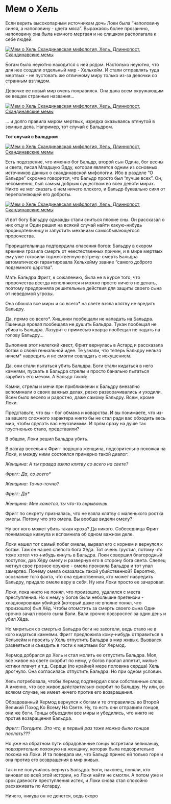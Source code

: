 # Мем о Хель

Если верить высокопарным источникам дочь Локи была “наполовину синяя, а наполовину - цвета мяса”. Выражаясь более прозаично, наполовину она была немного мертвая и не слишком располагала к себе людей.

[![Мем о Хель Скандинавская мифология, Хель, Длиннопост, Скандинавские мемы](https://cs11.pikabu.ru/post_img/2018/09/30/5/1538289608139740554.jpg)](https://cs11.pikabu.ru/post_img/2018/09/30/5/1538289608139740554.jpg)

Богам было неуютно находится с ней рядом. Настолько неуютно, что для нее создали отдельный мир - Хельхейм. И стали отправлять туда мертвых - не пустовать же отличному миру только из-за девочки со странным взглядом.

Девочке ее новый мир очень понравился. Она дала всем окружающим ее вещам странные названия…

[![Мем о Хель Скандинавская мифология, Хель, Длиннопост, Скандинавские мемы](https://cs9.pikabu.ru/post_img/2018/09/30/5/1538289651129453911.jpg)](https://cs9.pikabu.ru/post_img/2018/09/30/5/1538289651129453911.jpg)

… и долго правила миром мертвых, изредка оказываясь втянутой в земные дела. Например, тот случай с Бальдром.

**Тот случай с Бальдром**

[![Мем о Хель Скандинавская мифология, Хель, Длиннопост, Скандинавские мемы](https://cs10.pikabu.ru/post_img/2018/09/30/5/1538289697188916800.jpg)](https://cs10.pikabu.ru/post_img/2018/09/30/5/1538289697188916800.jpg)

Есть подозрение, что именно бог Бальдр, второй сын Одина, бог весны и света, писал Младшую Эдду, которая является одним из основных источников данных о скандинавской мифологии. Ибо в разделе “О Бальдре” скромно говорится, что Бальдр просто был “лучше всех”. Он, несомненно, был самым добрым существом во всех девяти мирах. Никто не мог сказать о нем ничего плохого, и Бальдр буквально сиял от переполняющей его доброты.

[![Мем о Хель Скандинавская мифология, Хель, Длиннопост, Скандинавские мемы](https://cs9.pikabu.ru/post_img/big/2018/09/30/5/1538289739135979739.jpg)](https://cs9.pikabu.ru/post_img/big/2018/09/30/5/1538289739135979739.jpg)

И вот богу Бальдру однажды стали сниться плохие сны. Он рассказал о них отцу и Один решил на всякий случай найти какую-нибудь прорицательницу и запустить механизм самосбывающегося пророчества.

[](https://cs10.pikabu.ru/post_img/big/2018/09/30/5/1538289769181284049.jpg)

Прорицательница подтвердила опасения богов: Бальдру в скором времени грозила смерть от неестественных причин, и в мире мертвых ему уже готовили торжественную встречу: смерть Бальдра автоматически гарантировала Хельхейму звание “самого доброго подземного царства”.

Мать Бальдра Фригг, к сожалению, была не в курсе того, что пророчества всегда исполняются и можно просто ничего не делать, поэтому предприняла решительные действия для защиты своего сына от неведомой угрозы.

Она обошла все миры и со всего\* на свете взяла клятву не вредить Бальдру.

Да, прямо со всего\*. Хищники пообещали не нападать на Бальдра. Пшеница яровая пообещала не душить Бальдра. Тукан пообещал не убивать Бальдра. Лазурит с примесью кварца пообещал не падать на голову Бальдру...

[](https://cs9.pikabu.ru/post_img/2018/09/30/5/1538289878179370869.jpg)

Выполнив этот нелегкий квест, Фригг вернулась в Асгард и рассказала богам о своей гениальной идее. Те узнали, что теперь Бальдру нельзя ничем\* навредить и не смогли совладать с искушением.

Да, они стали пытаться убить Бальдра. Боги стали кидаться в него камнями, пускать в Бальдра стрелы и просто банально пытаться зарубить его мечом. А Бальдр такой:

[](https://cs7.pikabu.ru/post_img/big/2018/09/30/5/153828991415127856.jpg)

Камни, стрелы и мечи при приближении к Бальдру внезапно вспоминали о своих важных делах, резко разворачивались и уходили. Всем было весело и радостно, даже самому Бальдру. Всем, кроме Локи.

Представьте, что вы - бог обмана и коварства. И вы понимаете, что из-за вашего сложного характера никто бы не стал ради вас обходить весь мир, чтобы сделать вас неуязвимым. И прям сразу на душе так грустненько стало, представили?

В общем, Локи решил Бальдра убить.

[](https://cs8.pikabu.ru/post_img/big/2018/09/30/5/1538289957112543068.png)

В разгар веселья к Фригг подошла женщина, подозрительно похожая на Локи, и между ними состоялся примерно такой диалог:

_Женщина: А ты правда взяла клятву со всего на свете?_

_Фригг: Да, со всего\*_

_Женщина: Точно-точно?_

_Фригг: Да\*_

_Женщина: Мне кажется, ты что-то скрываешь_

Фригг по секрету призналась, что не взяла клятву с маленького ростка омелы. Потому что это омела. Вы вообще видели омелу?

[](https://cs11.pikabu.ru/post_img/big/2018/09/30/5/1538290005158613080.jpg)

Ну вот кого может убить такая кроха? Да никого. Собеседница Фригг понимающе кивнула и вспомнила об одном важном деле.

Локи нашел тот самый побег омелы, вырвал его с корнем и вернулся к богам. Там он нашел слепого бога Хёда. Тот очень грустил, потому что тоже хотел что-нибудь кинуть в Бальдра. Локи совершил благородный поступок, дав Хёду омелу и развернув его в сторону бога света. Слепец метнул свое грозное оружие - омела пронзила Бальдра и тот упал замертво. Почему омела оказалась такой убийственной? Вероятно, осознание того факта, что она единственная, кто может навредить Бальдру, придало омеле веру в себя. Ну или Локи просто ее зачаровал.

[](https://cs7.pikabu.ru/post_img/2018/09/30/5/153829005515507865.jpg)

Локи, пока никто не понял, что произошло, удалился с места преступления. Но к нему у богов были небольшие претензии - хладнокровным убийцей (который даже не вполне понял, что произошло) был Хёд. Чтобы отомстить за смерть своего сына Один срочно зачал нового сына Вали. Вали срочно повзрослел за один день и убил Хёда.

[](https://cs11.pikabu.ru/post_img/big/2018/09/30/5/1538290084159675839.jpg)

Но мириться со смертью Бальдра боги не захотели, ведь стало не в кого кидаться камнями. Фригг предложила кому-нибудь отправиться в Хельхейм и просить у Хель отпустить Бальдра в мир живых. Вызвался развеяться и съездить в гости к мертвым бог Хермод.

Хермод добрался до Хель и стал молить ее отпустить Бальдра. Мол, все живое на свете скорбит по нему, у богов пропал аппетит, милые котики плачут и т.д. Сердце (по крайней мере половина сердца) Хель дрогнуло. Она согласилась отпустить Бальдра. Но при одном условии.

[](https://cs10.pikabu.ru/post_img/2018/09/30/5/1538290115159044078.jpg)

Хель потребовала, чтобы Хермод подтвердил свои собственные слова. А именно, что все живое _действительно_ скорбит по Бальдру. Ну или, во всяком случае, не имеет ничего против его возвращения.

Обрадованный Хермод вернулся к богам и те отправились во Второй Великий Поход Ко Всему На Свете. Ну, то есть они отправили гонцов, они же боги. Гонцы объездили все миры и убедились, что никто не против возвращения Бальдра.

_Фригг: Погодите. Это что, в первый раз тоже можно было гонцов послать???_

Но уже на обратном пути обрадованные гонцы встретили великаншу, подозрительно похожую на женщину, которая была подозрительно похожа на Локи. И та поведала им, что Бальдр принес ей только горе и она против его возвращения в мир живых.

Так и не получилось вернуть Бальдра. Боги, наконец, поняли, кто виноват во всей этой истории, но Локи найти не смогли. А потом уже и срок давности преступления истек, и Локи снова стал спокойно расхаживать по Асгарду.

Ничего, никуда он не денется, ведь скоро

[](https://cs10.pikabu.ru/post_img/big/2018/09/30/5/1538290271189196747.png)

